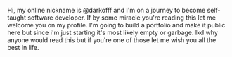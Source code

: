 Hi, my online nickname is @darkofff and I'm on a journey to become self-taught software developer. 
If by some miracle you're reading this let me welcome you on my profile. 
I'm going to build a portfolio and make it public here but since i'm just starting 
it's most likely empty or garbage.
Ikd why anyone would read this but if you're one of those let me wish you all the best in life.

<!---
darkofff/darkofff is a ✨ special ✨ repository because its `README.md` (this file) appears on your GitHub profile.
You can click the Preview link to take a look at your changes.
--->
